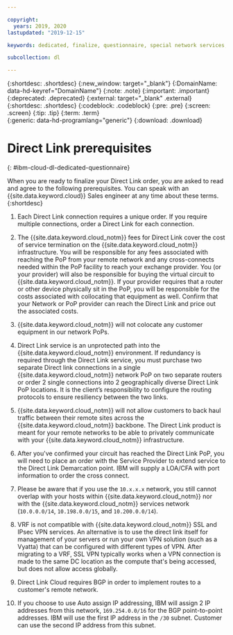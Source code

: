```yaml
---

copyright:
  years: 2019, 2020
lastupdated: "2019-12-15"

keywords: dedicated, finalize, questionnaire, special network services, billing, fees, VRF, BGP, case, cross-connect, link speed, VPN, data center, PoP, ECMP

subcollection: dl

---
```


{:shortdesc: .shortdesc}
{:new_window: target="_blank"}
{:DomainName: data-hd-keyref="DomainName"}
{:note: .note}
{:important: .important}
{:deprecated: .deprecated}
{:external: target="_blank" .external}
{:shortdesc: .shortdesc}
{:codeblock: .codeblock}
{:pre: .pre}
{:screen: .screen}
{:tip: .tip}
{:term: .term}  
{:generic: data-hd-programlang="generic"}
{:download: .download}  

# Direct Link prerequisites
{: #ibm-cloud-dl-dedicated-questionnaire}

When you are ready to finalize your Direct Link order, you are asked to read and agree to the following prerequisites. You can speak with an {{site.data.keyword.cloud}} Sales engineer at any time about these terms.
{:shortdesc}

1. Each Direct Link connection requires a unique order. If you require multiple connections, order a Direct Link for each connection.

2. The {{site.data.keyword.cloud_notm}} fees for Direct Link cover the cost of service termination on the {{site.data.keyword.cloud_notm}} infrastructure. You will be responsible for any fees associated with reaching the PoP from your remote network and any cross-connects needed within the PoP facility to reach your exchange provider. You (or your provider) will also be responsible for buying the virtual circuit to {{site.data.keyword.cloud_notm}}. If your provider requires that a router or other device physically sit in the PoP, you will be responsible for the costs associated with collocating that equipment as well. Confirm that your Network or PoP provider can reach the Direct Link and price out the associated costs.

3. {{site.data.keyword.cloud_notm}} will not colocate any customer equipment in our network PoPs.

4. Direct Link service is an unprotected path into the {{site.data.keyword.cloud_notm}} environment. If redundancy is required through the Direct Link service, you must purchase two separate Direct link connections in a single {{site.data.keyword.cloud_notm}} network PoP on two separate routers or order 2 single connections into 2 geographically diverse Direct Link PoP locations. It is the client’s responsibility to configure the routing protocols to ensure resiliency between the two links.

5. {{site.data.keyword.cloud_notm}} will not allow customers to back haul traffic between their remote sites across the {{site.data.keyword.cloud_notm}} backbone. The Direct Link product is meant for your remote networks to be able to privately communicate with your {{site.data.keyword.cloud_notm}} infrastructure.

6. After you've confirmed your circuit has reached the Direct Link PoP, you will need to place an order with the Service Provider to extend service to the Direct Link Demarcation point. IBM will supply a LOA/CFA with port information to order the cross connect.  

7. Please be aware that if you use the `10.x.x.x` network, you still cannot overlap with your hosts within {{site.data.keyword.cloud_notm}} nor with the {{site.data.keyword.cloud_notm}} services network (`10.0.0.0/14`, `10.198.0.0/15`, and `10.200.0.0/14`).

8. VRF is not compatible with {{site.data.keyword.cloud_notm}} SSL and IPsec VPN services. An alternative is to use the direct link itself for management of your servers or run your own VPN solution (such as a Vyatta) that can be configured with different types of VPN. After migrating to a VRF, SSL VPN typically works when a VPN connection is made to the same DC location as the compute that's being accessed, but does not allow access globally.

9. Direct Link Cloud requires BGP in order to implement routes to a customer's remote network.

10.  If you choose to use Auto assign IP addressing, IBM will assign 2 IP addresses from this network, `169.254.0.0/16` for the BGP point-to-point addresses. IBM will use the first IP address in the `/30` subnet. Customer can use the second IP address from this subnet.
